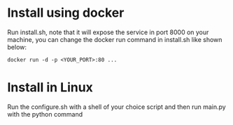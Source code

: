 # Install using docker
Run install.sh, note that it will expose the service in port 8000 on your machine, you can change the docker run command
in install.sh like shown below:

```console
docker run -d -p <YOUR_PORT>:80 ... 
```

# Install in Linux
Run the configure.sh with a shell of your choice script and then run main.py with the python command